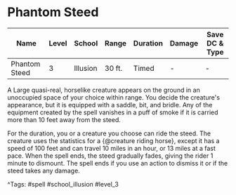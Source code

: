 # Phantom Steed

| Name | Level | School | Range | Duration | Damage | Save DC & Type |
|------|-------|--------|-------|----------|--------|----------------|
| Phantom Steed | 3 | Illusion | 30 ft. | Timed | - | - |

A Large quasi-real, horselike creature appears on the ground in an unoccupied space of your choice within range. You decide the creature's appearance, but it is equipped with a saddle, bit, and bridle. Any of the equipment created by the spell vanishes in a puff of smoke if it is carried more than 10 feet away from the steed.

For the duration, you or a creature you choose can ride the steed. The creature uses the statistics for a {@creature riding horse}, except it has a speed of 100 feet and can travel 10 miles in an hour, or 13 miles at a fast pace. When the spell ends, the steed gradually fades, giving the rider 1 minute to dismount. The spell ends if you use an action to dismiss it or if the steed takes any damage.

^Tags: #spell #school_illusion #level_3